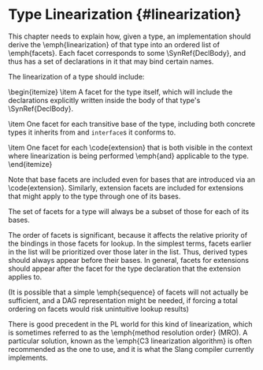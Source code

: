 Type Linearization {#linearization}
==================

<div class=issue>

This chapter needs to explain how, given a type, an implementation should derive the \emph{linearization} of that type into an ordered list of \emph{facets}.
Each facet corresponds to some \SynRef{DeclBody}, and thus has a set of declarations in it that may bind certain names.

The linearization of a type should include:

\begin{itemize}
\item A facet for the type itself, which will include the declarations explicitly written inside the body of that type's \SynRef{DeclBody}.

\item One facet for each transitive base of the type, including both concrete types it inherits from and `interface`s it conforms to.

\item One facet for each \code{extension} that is both visible in the context where linearization is being performed \emph{and} applicable to the type.
\end{itemize}

Note that base facets are included even for bases that are introduced via an \code{extension}.
Similarly, extension facets are included for extensions that might apply to the type through one of its bases.

The set of facets for a type will always be a subset of those for each of its bases.

The order of facets is significant, because it affects the relative priority of the bindings in those facets for lookup.
In the simplest terms, facets earlier in the list will be prioritized over those later in the list.
Thus, derived types should always appear before their bases.
In general, facets for extensions should appear after the facet for the type declaration that the extension applies to.

(It is possible that a simple \emph{sequence} of facets will not actually be sufficient, and a DAG representation might be needed, if forcing a total ordering on facets would risk unintuitive lookup results)

There is good precedent in the PL world for this kind of linearization, which is sometimes referred to as the \emph{method resolution order} (MRO).
A particular solution, known as the \emph{C3 linearization algorithm} is often recommended as the one to use, and it is what the Slang compiler currently implements.
</div>